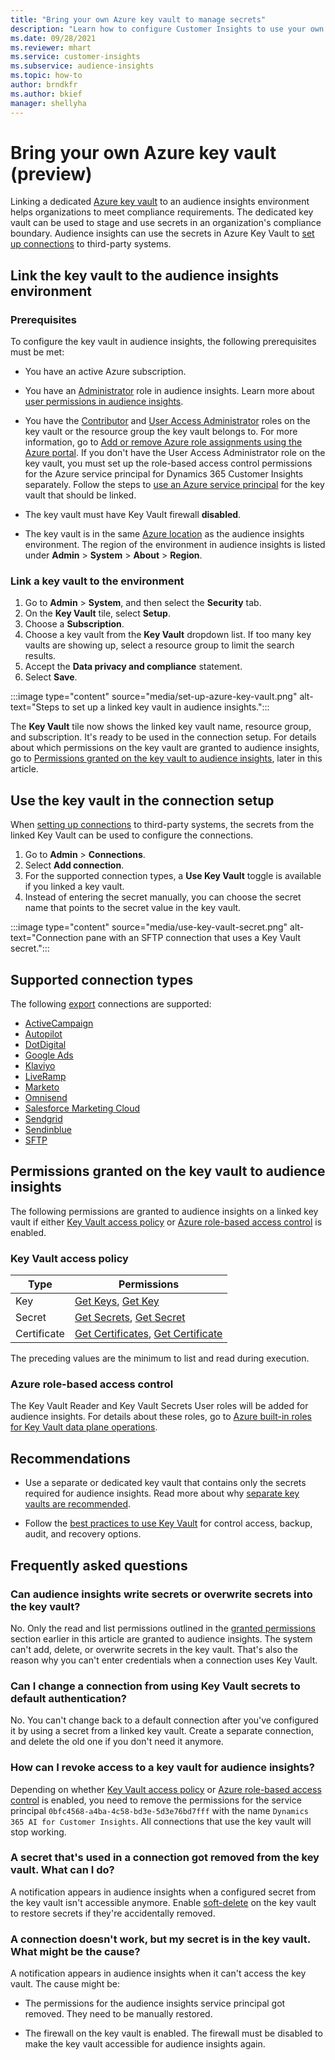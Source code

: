 ```yaml
---
title: "Bring your own Azure key vault to manage secrets"
description: "Learn how to configure Customer Insights to use your own Azure key vault."
ms.date: 09/28/2021
ms.reviewer: mhart
ms.service: customer-insights
ms.subservice: audience-insights
ms.topic: how-to
author: brndkfr
ms.author: bkief
manager: shellyha
---
```


# Bring your own Azure key vault (preview)

Linking a dedicated [Azure key vault](/azure/key-vault/general/basic-concepts) to an audience insights environment helps organizations to meet compliance requirements.
The dedicated key vault can be used to stage and use secrets in an organization's compliance boundary. Audience insights can use the secrets in Azure Key Vault to [set up connections](connections.md) to third-party systems.

## Link the key vault to the audience insights environment

### Prerequisites

To configure the key vault in audience insights, the following prerequisites must be met:

- You have an active Azure subscription.

- You have an [Administrator](permissions.md#administrator) role in audience insights. Learn more about [user permissions in audience insights](permissions.md#assign-roles-and-permissions).

- You have the [Contributor](/azure/role-based-access-control/built-in-roles#contributor) and [User Access Administrator](/azure/role-based-access-control/built-in-roles#user-access-administrator) roles on the key vault or the resource group the key vault belongs to. For more information, go to [Add or remove Azure role assignments using the Azure portal](/azure/role-based-access-control/role-assignments-portal). If you don't have the User Access Administrator role on the key vault, you must set up the role-based access control permissions for the Azure service principal for Dynamics 365 Customer Insights separately. Follow the steps to [use an Azure service principal](connect-service-principal.md) for the key vault that should be linked.

- The key vault must have Key Vault firewall **disabled**.

- The key vault is in the same [Azure location](https://azure.microsoft.com/global-infrastructure/geographies/#overview) as the audience insights environment. The region of the environment in audience insights is listed under **Admin** > **System** > **About** > **Region**.

### Link a key vault to the environment

1. Go to **Admin** > **System**, and then select the **Security** tab.
1. On the **Key Vault** tile, select **Setup**.
1. Choose a **Subscription**.
1. Choose a key vault from the **Key Vault** dropdown list. If too many key vaults are showing up, select a resource group to limit the search results.
1. Accept the **Data privacy and compliance** statement.
1. Select **Save**.

:::image type="content" source="media/set-up-azure-key-vault.png" alt-text="Steps to set up a linked key vault in audience insights.":::

The **Key Vault** tile now shows the linked key vault name, resource group, and subscription. It's ready to be used in the connection setup.
For details about which permissions on the key vault are granted to audience insights, go to [Permissions granted on the key vault to audience insights](#permissions-granted-on-the-key-vault-to-audience-insights), later in this article.

## Use the key vault in the connection setup

When [setting up connections](connections.md) to third-party systems, the secrets from the linked Key Vault can be used to configure the connections.

1. Go to **Admin** > **Connections**.
1. Select **Add connection**.
1. For the supported connection types, a **Use Key Vault** toggle is available if you linked a key vault.
1. Instead of entering the secret manually, you can choose the secret name that points to the secret value in the key vault.

:::image type="content" source="media/use-key-vault-secret.png" alt-text="Connection pane with an SFTP connection that uses a Key Vault secret.":::

## Supported connection types

The following [export](export-destinations.md) connections are supported:

* [ActiveCampaign](export-active-campaign.md)
* [Autopilot](export-autopilot.md)
* [DotDigital](export-dotdigital.md)
* [Google Ads](export-google-ads.md)
* [Klaviyo](export-klaviyo.md)
* [LiveRamp](export-liveramp.md)
* [Marketo](export-marketo.md)
* [Omnisend](export-omnisend.md)
* [Salesforce Marketing Cloud](export-salesforce.md)
* [Sendgrid](export-sendgrid.md)
* [Sendinblue](export-sendinblue.md)
* [SFTP](export-sftp.md)

## Permissions granted on the key vault to audience insights

The following permissions are granted to audience insights on a linked key vault if either [Key Vault access policy](/azure/key-vault/general/assign-access-policy?tabs=azure-portal) or [Azure role-based access control](/azure/key-vault/general/rbac-guide?tabs=azure-cli) is enabled.

### Key Vault access policy

| Type        | Permissions          |
| ----------- | -------------------- |
| Key         | [Get Keys](/rest/api/keyvault/get-keys), [Get Key](/rest/api/keyvault/get-key)                                 |
| Secret      | [Get Secrets](/rest/api/keyvault/get-secrets), [Get Secret](/rest/api/keyvault/get-secret)                     |
| Certificate | [Get Certificates](/rest/api/keyvault/get-certificates), [Get Certificate](/rest/api/keyvault/get-certificate) |

The preceding values are the minimum to list and read during execution.

### Azure role-based access control

The Key Vault Reader and Key Vault Secrets User roles will be added for audience insights. For details about these roles, go to [Azure built-in roles for Key Vault data plane operations](/azure/key-vault/general/rbac-guide?tabs=azure-cli).

## Recommendations

- Use a separate or dedicated key vault that contains only the secrets required for audience insights. Read more about why [separate key vaults are recommended](/azure/key-vault/general/best-practices#why-we-recommend-separate-key-vaults).

- Follow the [best practices to use Key Vault](/azure/key-vault/general/best-practices#turn-on-logging) for control access, backup, audit, and recovery options.

## Frequently asked questions

### Can audience insights write secrets or overwrite secrets into the key vault?

No. Only the read and list permissions outlined in the [granted permissions](#permissions-granted-on-the-key-vault-to-audience-insights) section earlier in this article are granted to audience insights. The system can't add, delete, or overwrite secrets in the key vault. That's also the reason why you can't enter credentials when a connection uses Key Vault.

### Can I change a connection from using Key Vault secrets to default authentication?

No. You can't change back to a default connection after you've configured it by using a secret from a linked key vault. Create a separate connection, and delete the old one if you don't need it anymore.

### How can I revoke access to a key vault for audience insights?

Depending on whether [Key Vault access policy](/azure/key-vault/general/assign-access-policy?tabs=azure-portal) or [Azure role-based access control](/azure/key-vault/general/rbac-guide?tabs=azure-cli) is enabled, you need to remove the permissions for the service principal `0bfc4568-a4ba-4c58-bd3e-5d3e76bd7fff` with the name `Dynamics 365 AI for Customer Insights`. All connections that use the key vault will stop working.

### A secret that's used in a connection got removed from the key vault. What can I do?

A notification appears in audience insights when a configured secret from the key vault isn't accessible anymore. Enable [soft-delete](/azure/key-vault/general/soft-delete-overview) on the key vault to restore secrets if they're accidentally removed.

### A connection doesn't work, but my secret is in the key vault. What might be the cause?

A notification appears in audience insights when it can't access the key vault. The cause might be:

- The permissions for the audience insights service principal got removed. They need to be manually restored.

- The firewall on the key vault is enabled. The firewall must be disabled to make the key vault accessible for audience insights again.
